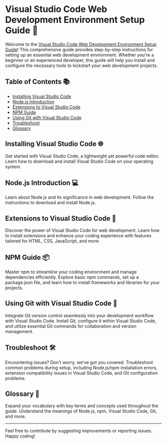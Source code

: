 # Visual Studio Code Web Development Environment Setup Guide 🚀

Welcome to the [Visual Studio Code Web Development Environment Setup Guide](https://jin-fswd.github.io/COMM_mkdocs/)! This comprehensive guide provides step-by-step instructions for setting up an essential web development environment. Whether you're a beginner or an experienced developer, this guide will help you install and configure the necessary tools to kickstart your web development projects.

## Table of Contents 📚
- [Installing Visual Studio Code](https://jin-fswd.github.io/COMM_mkdocs/)
- [Node.js Introduction](https://jin-fswd.github.io/COMM_mkdocs/node/)
- [Extensions to Visual Studio Code](https://jin-fswd.github.io/COMM_mkdocs/Extension/)
- [NPM Guide](https://jin-fswd.github.io/COMM_mkdocs/npm/)
- [Using Git with Visual Studio Code](https://jin-fswd.github.io/COMM_mkdocs/git/)
- [Troubleshoot](https://jin-fswd.github.io/COMM_mkdocs/troubleshoot/)
- [Glossary](https://jin-fswd.github.io/COMM_mkdocs/glossary/)

## Installing Visual Studio Code 🌐

Get started with Visual Studio Code, a lightweight yet powerful code editor. Learn how to download and install Visual Studio Code on your operating system.


## Node.js Introduction 💻

Learn about Node.js and its significance in web development. Follow the instructions to download and install Node.js.

## Extensions to Visual Studio Code 🧩

Discover the power of Visual Studio Code for web development. Learn how to install extensions and enhance your coding experience with features tailored for HTML, CSS, JavaScript, and more.

## NPM Guide 📦

Master npm to streamline your coding environment and manage dependencies efficiently. Explore basic npm commands, set up a package.json file, and learn how to install frameworks and libraries for your projects.

## Using Git with Visual Studio Code 🔄

Integrate Git version control seamlessly into your development workflow with Visual Studio Code. Install Git, configure it within Visual Studio Code, and utilize essential Git commands for collaboration and version management.

## Troubleshoot 🛠️

Encountering issues? Don't worry, we've got you covered. Troubleshoot common problems during setup, including Node.js/npm installation errors, extension compatibility issues in Visual Studio Code, and Git configuration problems.

## Glossary 📖

Expand your vocabulary with key terms and concepts used throughout the guide. Understand the meanings of Node.js, npm, Visual Studio Code, Git, and more.

---

Feel free to contribute by suggesting improvements or reporting issues. Happy coding!
